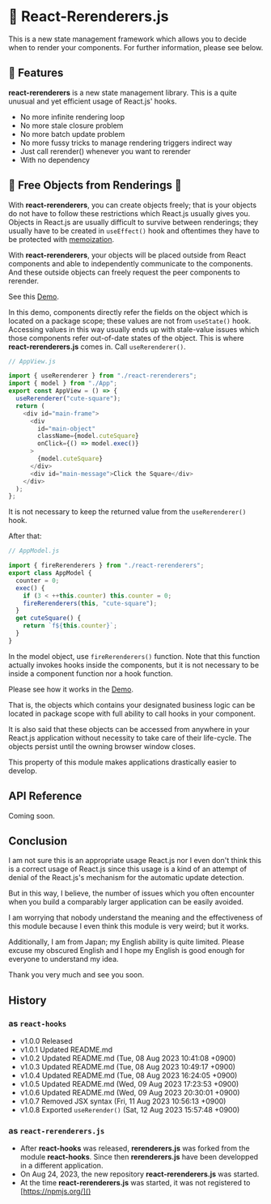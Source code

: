  🌈 React-Rerenderers.js
======================
This is a new state management framework which allows you to decide when to
render your components. For further information, please see below.

 👺 Features
---------------
**react-rerenderers** is a new state management library. This is a quite unusual
and yet efficient usage of React.js' hooks.

- No more infinite rendering loop
- No more stale closure problem
- No more batch update problem
- No more fussy tricks to manage rendering triggers indirect way
- Just call rerender() whenever you want to rerender
- With no dependency


 🗽 Free Objects from Renderings 🎊
-------------------------------------
With **react-rerenderers**, you can create objects freely; that is your objects
do not have to follow these restrictions which React.js usually gives you.
Objects in React.js are usually difficult to survive between renderings; they
usually have to be created in `useEffect()` hook and oftentimes they have to be
protected with [memoization](https://react.dev/reference/react/memo).

With **react-rerenderers**, your objects will be placed outside from React
components and able to independently communicate to the components. And these
outside objects can freely request the peer components to rerender.

See this [Demo](https://j2wckn.csb.app/).

In this demo, components directly refer the fields on the object which is
located on a package scope; these values are not from `useState()` hook.
Accessing values in this way usually ends up with stale-value issues which
those components refer out-of-date states of the object. This is where
**react-rerenderers.js** comes in. Call `useRerenderer()`.

```javascript
// AppView.js

import { useRerenderer } from "./react-rerenderers";
import { model } from "./App";
export const AppView = () => {
  useRerenderer("cute-square");
  return (
    <div id="main-frame">
      <div
        id="main-object"
        className={model.cuteSquare}
        onClick={() => model.exec()}
      >
        {model.cuteSquare}
      </div>
      <div id="main-message">Click the Square</div>
    </div>
  );
};
```

It is not necessary to keep the returned value from the `useRerenderer()` hook.

After that:

```javascript
// AppModel.js

import { fireRerenderers } from "./react-rerenderers";
export class AppModel {
  counter = 0;
  exec() {
    if (3 < ++this.counter) this.counter = 0;
    fireRerenderers(this, "cute-square");
  }
  get cuteSquare() {
    return `f${this.counter}`;
  }
}
```

In the model object, use `fireRerenderers()` function. Note that this function
actually invokes hooks inside the components, but it is not necessary to be
inside a component function nor a hook function.

Please see how it works in the [Demo](https://j2wckn.csb.app/]).

That is, the objects which contains your designated business logic can be
located in package scope with full ability to call hooks in your component.

It is also said that these objects can be accessed from anywhere in your
React.js application without necessity to take care of their life-cycle. The
objects persist until the owning browser window closes.

This property of this module makes applications drastically easier to develop.


 API Reference
---------------

Coming soon.


## Conclusion  ##

I am not sure this is an appropriate usage React.js nor I even don't think this
is a correct usage of React.js since this usage is a kind of an attempt of
denial of the React.js's mechanism for the automatic update detection.

But in this way, I believe, the number of issues which you often encounter when
you build a comparably larger application can be easily avoided.

I am worrying that nobody understand the meaning and the effectiveness of this
module because I even think this module is very weird; but it works.


Additionally, I am from Japan; my English ability is quite limited. Please
excuse my obscured English and I hope my English is good enough for everyone to
understand my idea.

Thank you very much and see you soon.


## History ##

### as `react-hooks` ###

- v1.0.0 Released
- v1.0.1 Updated README.md
- v1.0.2 Updated README.md (Tue, 08 Aug 2023 10:41:08 +0900)
- v1.0.3 Updated README.md (Tue, 08 Aug 2023 10:49:17 +0900)
- v1.0.4 Updated README.md (Tue, 08 Aug 2023 16:24:05 +0900)
- v1.0.5 Updated README.md (Wed, 09 Aug 2023 17:23:53 +0900)
- v1.0.6 Updated README.md (Wed, 09 Aug 2023 20:30:01 +0900)
- v1.0.7 Removed JSX syntax (Fri, 11 Aug 2023 10:56:13 +0900)
- v1.0.8 Exported `useRerender()` (Sat, 12 Aug 2023 15:57:48 +0900)

### as `react-rerenderers.js` ###

- After **react-hooks** was released, **rerenderers.js** was forked from the
  module **react-hooks**. Since then **rerenderers.js** have been developped in
  a different application.
- On Aug 24, 2023, the new repository **react-rerenderers.js** was started.
- At the time **react-rerenderers.js** was started, it was not registered to
  [https://npmjs.org/]()


